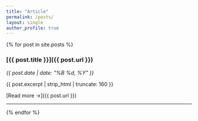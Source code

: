 ```yaml
---
title: "Article"
permalink: /posts/
layout: single
author_profile: true
---
```


{% for post in site.posts %}
### [{{ post.title }}]({{ post.url }})
*{{ post.date | date: "%B %d, %Y" }}*

{{ post.excerpt | strip_html | truncate: 160 }}

[Read more →]({{ post.url }})

---
{% endfor %}
